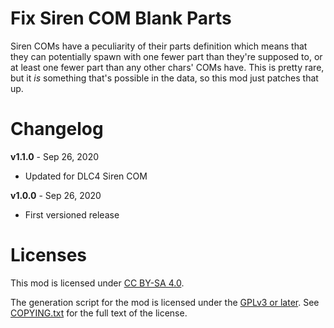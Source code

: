 Fix Siren COM Blank Parts
=========================

Siren COMs have a peculiarity of their parts definition which means
that they can potentially spawn with one fewer part than they're
supposed to, or at least one fewer part than any other chars'
COMs have.  This is pretty rare, but it *is* something that's possible
in the data, so this mod just patches that up.

Changelog
=========

**v1.1.0** - Sep 26, 2020
 * Updated for DLC4 Siren COM

**v1.0.0** - Sep 26, 2020
 * First versioned release
 
Licenses
========

This mod is licensed under [CC BY-SA 4.0](https://creativecommons.org/licenses/by-sa/4.0/).

The generation script for the mod is licensed under the
[GPLv3 or later](https://www.gnu.org/licenses/quick-guide-gplv3.html).
See [COPYING.txt](../../COPYING.txt) for the full text of the license.

